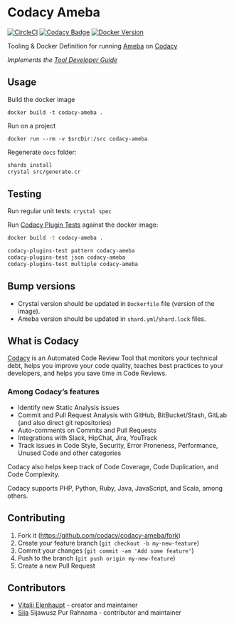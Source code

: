 # Codacy Ameba

[![CircleCI](https://circleci.com/gh/codacy/codacy-ameba.svg?style=svg)](https://circleci.com/gh/codacy/codacy-ameba)
[![Codacy Badge](https://api.codacy.com/project/badge/Grade/c7c17501a62e4e8cb66b75eb67354fcc)](https://app.codacy.com/app/veelenga/codacy-ameba?utm_source=github.com&utm_medium=referral&utm_content=veelenga/codacy-ameba&utm_campaign=Badge_Grade_Dashboard)
[![Docker Version](https://images.microbadger.com/badges/version/codacy/codacy-ameba.svg)](https://microbadger.com/images/codacy/codacy-ameba "Get your own version badge on microbadger.com")

Tooling & Docker Definition for running [Ameba](https://github.com/crystal-ameba/ameba) on [Codacy](https://www.codacy.com/)

*Implements the [Tool Developer Guide](https://support.codacy.com/hc/en-us/articles/207994725-Tool-Developer-Guide)*

## Usage

Build the docker image

```
docker build -t codacy-ameba .
```

Run on a project

```
docker run --rm -v $srcDir:/src codacy-ameba
```

Regenerate `docs` folder:

```sh
shards install
crystal src/generate.cr
```

## Testing

Run regular unit tests: `crystal spec`

Run [Codacy Plugin Tests](https://github.com/codacy/codacy-plugins-test) against the docker image:

```sh
docker build -t codacy-ameba .

codacy-plugins-test pattern codacy-ameba
codacy-plugins-test json codacy-ameba
codacy-plugins-test multiple codacy-ameba
```

## Bump versions

- Crystal version should be updated in `Dockerfile` file (version of the image).
- Ameba version should be updated in `shard.yml`/`shard.lock` files.

## What is Codacy

[Codacy](https://www.codacy.com/) is an Automated Code Review Tool that monitors your technical debt, helps you improve your code quality, teaches best practices to your developers, and helps you save time in Code Reviews.

### Among Codacy’s features

- Identify new Static Analysis issues
- Commit and Pull Request Analysis with GitHub, BitBucket/Stash, GitLab (and also direct git repositories)
- Auto-comments on Commits and Pull Requests
- Integrations with Slack, HipChat, Jira, YouTrack
- Track issues in Code Style, Security, Error Proneness, Performance, Unused Code and other categories

Codacy also helps keep track of Code Coverage, Code Duplication, and Code Complexity.

Codacy supports PHP, Python, Ruby, Java, JavaScript, and Scala, among others.

## Contributing

1. Fork it (<https://github.com/codacy/codacy-ameba/fork>)
2. Create your feature branch (`git checkout -b my-new-feature`)
3. Commit your changes (`git commit -am 'Add some feature'`)
4. Push to the branch (`git push origin my-new-feature`)
5. Create a new Pull Request

## Contributors

- [Vitalii Elenhaupt](https://github.com/veelenga) - creator and maintainer
- [Sija](https://github.com/Sija) Sijawusz Pur Rahnama - contributor and maintainer

